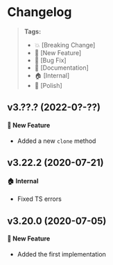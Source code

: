 Changelog
=========

> **Tags:**
> - :boom:       [Breaking Change]
> - :rocket:     [New Feature]
> - :bug:        [Bug Fix]
> - :memo:       [Documentation]
> - :house:      [Internal]
> - :nail_care:  [Polish]

## v3.??.? (2022-0?-??)

#### :rocket: New Feature

* Added a new `clone` method

## v3.22.2 (2020-07-21)

#### :house: Internal

* Fixed TS errors

## v3.20.0 (2020-07-05)

#### :rocket: New Feature

* Added the first implementation
